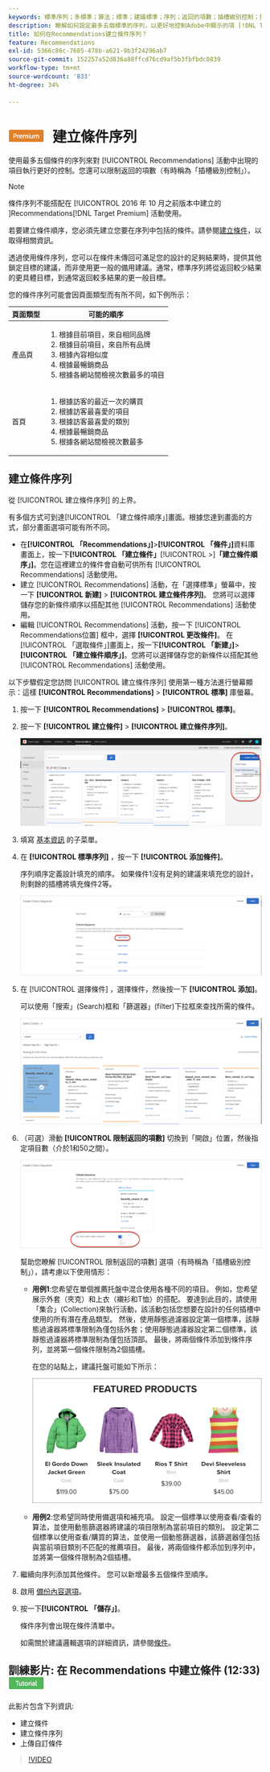 ```yaml
---
keywords: 標準序列；多標準；算法；標準；建議標準；序列；返回的項數；插槽級別控制；插槽
description: 瞭解如何設定最多五個標準的序列，以更好地控制Adobe中顯示的項 [!DNL Target] Recommendations活動。
title: 如何在Recommendations建立條件序列？
feature: Recommendations
exl-id: 5366c86c-7685-478b-a621-9b3f24296ab7
source-git-commit: 152257a52d836a88ffcd76cd9af5b3fbfbdc0839
workflow-type: tm+mt
source-wordcount: '833'
ht-degree: 34%

---
```


# ![PREMIUM](/help/main/assets/premium.png) 建立條件序列

使用最多五個條件的序列來對 [!UICONTROL Recommendations] 活動中出現的項目執行更好的控制。您還可以限制返回的項數（有時稱為「插槽級別控制」）。

>[!NOTE]
>
>條件序列不能搭配在 [!UICONTROL  2016 年 10 月之前版本中建立的 ]Recommendations[!DNL Target Premium] 活動使用。

若要建立條件順序，您必須先建立您要在序列中包括的條件。請參閱[建立條件](/help/main/c-recommendations/c-algorithms/create-new-algorithm.md)，以取得相關資訊。

透過使用條件序列，您可以在條件未傳回可滿足您的設計的足夠結果時，提供其他鎖定目標的建議，而非使用更一般的備用建議。通常，標準序列將從返回較少結果的更具體目標，到通常返回較多結果的更一般目標。

您的條件序列可能會因頁面類型而有所不同，如下例所示：

| 頁面類型 | 可能的順序 |
| --- | --- |
| 產品頁 | <ol><li>根據目前項目，來自相同品牌</li><li>根據目前項目，來自所有品牌</li><li>根據內容相似度</li><li>根據最暢銷商品</li><li>根據各網站間檢視次數最多的項目</li></ol> |
| 首頁 | <ol><li>根據訪客的最近一次的購買 </li><li>根據訪客最喜愛的項目</li><li>根據訪客最喜愛的類別</li><li>根據最暢銷商品</li><li>根據各網站間檢視次數最多</li></ol> |

## 建立條件序列

從 [!UICONTROL 建立條件序列] 的上界。

有多個方式可到達[!UICONTROL 「建立條件順序」]畫面。根據您達到畫面的方式，部分畫面選項可能有所不同。

* 在&#x200B;**[!UICONTROL 「Recommendations」]**>**[!UICONTROL 「條件」]**&#x200B;資料庫畫面上，按一下&#x200B;**[!UICONTROL 「建立條件」**[!UICONTROL >]**「建立條件順序」]**。您在這裡建立的條件會自動可供所有 [!UICONTROL Recommendations] 活動使用。
* 建立 [!UICONTROL Recommendations] 活動，在「選擇標準」螢幕中，按一下 **[!UICONTROL 新建]** > **[!UICONTROL 建立條件序列]**。 您將可以選擇儲存您的新條件順序以搭配其他 [!UICONTROL Recommendations] 活動使用。
* 編輯 [!UICONTROL Recommendations] 活動，按一下 [!UICONTROL Recommendations位置] 框中，選擇 **[!UICONTROL 更改條件]**。 在[!UICONTROL 「選取條件」]畫面上，按一下&#x200B;**[!UICONTROL 「新建」]**>**[!UICONTROL 「建立條件順序」]**。您將可以選擇儲存您的新條件以搭配其他 [!UICONTROL Recommendations] 活動使用。

以下步驟假定您訪問 [!UICONTROL 建立條件序列] 使用第一種方法進行螢幕顯示：這樣 **[!UICONTROL Recommendations]** > **[!UICONTROL 標準]** 庫螢幕。

1. 按一下 **[!UICONTROL Recommendations]** > **[!UICONTROL 標準]**。

1. 按一下 **[!UICONTROL 建立條件]** > **[!UICONTROL 建立條件序列]**。

   ![](assets/CreateCriteriaSequence.png)

1. 填寫 [基本資訊](/help/main/c-recommendations/c-algorithms/create-new-algorithm.md#info) 的子菜單。

1. 在 **[!UICONTROL 標準序列]** ，按一下 **[!UICONTROL 添加條件]**。

   序列順序定義設計填充的順序。 如果條件1沒有足夠的建議來填充您的設計，則剩餘的插槽將填充條件2等。

   ![添加條件](/help/main/c-recommendations/c-algorithms/assets/add-criteria.png)

1. 在 [!UICONTROL 選擇條件] ，選擇條件，然後按一下 **[!UICONTROL 添加]**。

   可以使用「搜索」(Search)框和「篩選器」(filter)下拉框來查找所需的條件。

   ![選取條件](/help/main/c-recommendations/c-algorithms/assets/select-criteria.png)

1. （可選）滑動 **[!UICONTROL 限制返回的項數]** 切換到「開啟」位置，然後指定項目數（介於1和50之間）。

   ![限制返回的項數切換](/help/main/c-recommendations/c-algorithms/assets/limit-number.png)

   幫助您瞭解 [!UICONTROL 限制返回的項數] 選項（有時稱為「插槽級別控制」），請考慮以下使用情形：

   * **用例1**:您希望在單個推薦托盤中混合使用各種不同的項目。 例如，您希望展示外套（夾克）和上衣（襯衫和T恤）的搭配。 要達到此目的，請使用「集合」(Collection)來執行活動，該活動包括您想要在設計的任何插槽中使用的所有潛在產品類型。 然後，使用靜態過濾器設定第一個標準，該靜態過濾器將標準限制為僅包括外套；使用靜態過濾器設定第二個標準，該靜態過濾器將標準限制為僅包括頂部。 最後，將兩個條件添加到條件序列，並將第一個條件限制為2個插槽。

      在您的站點上，建議托盤可能如下所示：

      ![特色產品推薦托盤](/help/main/c-recommendations/c-algorithms/assets/featured-products.png)

   * **用例2**:您希望同時使用備選項和補充項。 設定一個標準以使用查看/查看的算法，並使用動態篩選器將建議的項目限制為當前項目的類別。 設定第二個標準以使用查看/購買的算法，並使用一個動態篩選器，該篩選器僅包括與當前項目類別不匹配的推薦項目。 最後，將兩個條件都添加到序列中，並將第一個條件限制為2個插槽。

1. 繼續向序列添加其他條件。 您可以新增最多五個條件至順序。

1. 啟用 [備份內容選項](/help/main/c-recommendations/c-algorithms/create-new-algorithm.md#content)。

1. 按一下&#x200B;**[!UICONTROL 「儲存」]**。

   條件序列會出現在條件清單中。

   如需關於建議邏輯選項的詳細資訊，請參閱[條件](/help/main/c-recommendations/c-algorithms/algorithms.md)。

## 訓練影片: 在 Recommendations 中建立條件 (12:33) ![Tutorial badge](/help/main/assets/tutorial.png)

此影片包含下列資訊:

* 建立條件
* 建立條件序列
* 上傳自訂條件

>[!VIDEO](https://video.tv.adobe.com/v/27694?quality=12)
